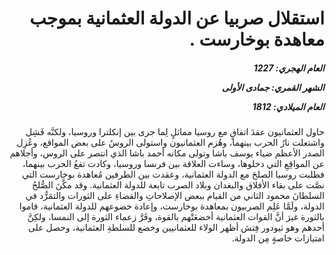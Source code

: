 <h1 dir="rtl">استقلال صربيا عن الدولة العثمانية بموجب معاهدة بوخارست .</h1>

<h5 dir="rtl">العام الهجري:  1227

الشهر القمري: جمادى الأولى

العام الميلادي: 1812</h5>

<p dir="rtl">حاول العثمانيون عقدَ اتفاقٍ مع روسيا مماثلٍ لِما جرى بين إنكلترا وروسيا، ولكنَّه فَشِل واشتعلت نارُ الحرب بينهما، وهُزم العثمانيون واستولى الروسُ على بعض المواقع، وعُزِل الصدر الأعظم ضياء يوسف باشا وتولى مكانه أحمد باشا الذي انتصر على الروس، وأجلاهم عن المواقِعِ التي دخلوها، وساءت العلاقة بين فرنسا وروسيا، وكادت تقعُ الحرب بينهما، فطلبت روسيا الصلحَ مع الدولة العثمانية، وعقدت بين الطرفين مُعاهدة بوخارست التي نصَّت على بقاء الأفلاق والبغدان وبلاد الصرب تابعة للدولة العثمانية. وقد مكَّنَ الصُّلحُ السلطانَ محمود الثاني من القيام ببعض الإصلاحاتِ والقضاءِ على الثورات والتمَرُّد في الدولة، ولَمَّا عَلِم الصربيون بمعاهدة بوخارست، وإعادة خضوعهم للدولة العثمانية، قاموا بالثورة غيرَ أنَّ القوات العثمانية أخضعَتْهم بالقوة، وفَرَّ زعماء الثورة إلى النمسا، ولكِنَّ أحدهم وهو ثيودور فِتش أظهر الولاء للعثمانيين وخضع للسلطةِ العثمانية، وحصل على امتيازات خاصةٍ مِن الدولة.</p></br>
